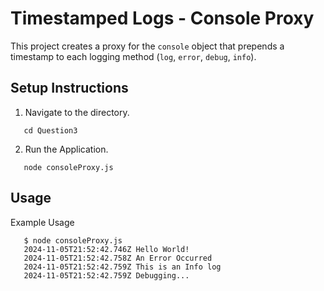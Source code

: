 # Timestamped Logs - Console Proxy

This project creates a proxy for the `console` object that prepends a timestamp to each logging method (`log`, `error`, `debug`, `info`).

## Setup Instructions

1. Navigate to the directory.
```
   cd Question3
```

2. Run the Application. 
```
   node consoleProxy.js

```


## Usage 
Example Usage 
```
   $ node consoleProxy.js 
   2024-11-05T21:52:42.746Z Hello World!
   2024-11-05T21:52:42.758Z An Error Occurred
   2024-11-05T21:52:42.759Z This is an Info log
   2024-11-05T21:52:42.759Z Debugging...
```